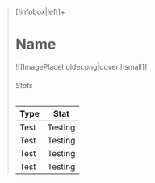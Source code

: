 ---
---
> [!infobox|left]+
> # Name
> ![[ImagePlaceholder.png|cover hsmall]]
> ###### Stats
> Type |  Stat |
> ---|---|
> Test | Testing |
> Test | Testing |
> Test | Testing |
> Test | Testing |
